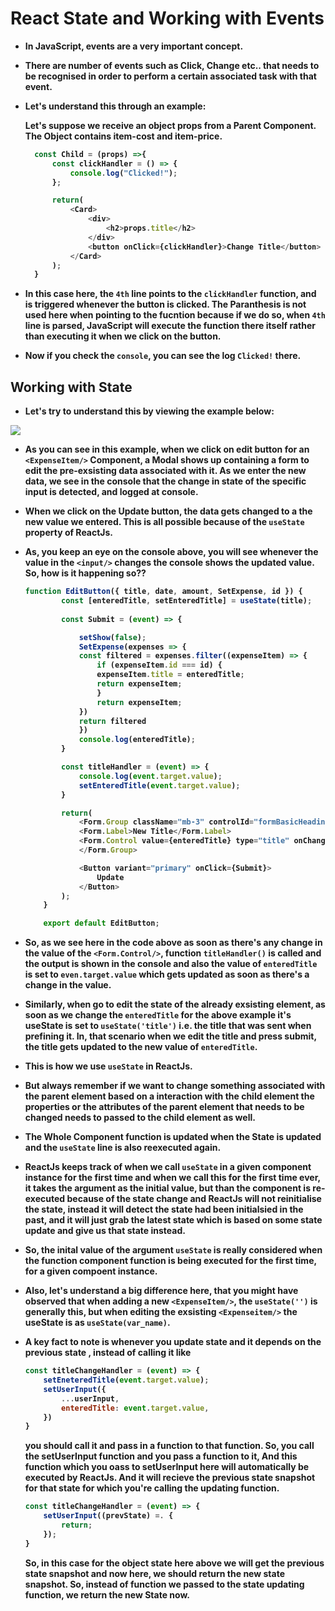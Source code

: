 <p align="justify">
<strong>

# React State and Working with Events

- In JavaScript, events are a very important concept.
- There are number of events such as Click, Change etc.. that needs to be recognised in order to perform a certain associated task with that event.
- Let's understand this through an example:

  Let's suppose we receive an object props from a Parent Component. The Object contains item-cost and item-price.

  ```JavaScript
    const Child = (props) =>{
        const clickHandler = () => {
            console.log("Clicked!");
        };

        return(
            <Card>
                <div>
                    <h2>props.title</h2>
                </div>
                <button onClick={clickHandler}>Change Title</button>
            </Card>
        );
    }
  ```

- In this case here, the `4th` line points to the `clickHandler` function, and is triggered whenever the button is clicked. The Paranthesis is not used here when pointing to the fucntion because if we do so, when `4th` line is parsed, JavaScript will execute the function there itself rather than executing it when we click on the button.

- Now if you check the `console`, you can see the log `Clicked!` there.

## Working with State

- Let's try to understand this by viewing the example below:

![](imgs/Screen%20Recording%202023-02-17%20at%205.27.31%20AM.gif)

- As you can see in this example, when we click on edit button for an `<ExpenseItem/>` Component, a Modal shows up containing a form to edit the pre-exsisting data associated with it. As we enter the new data, we see in the console that the change in state of the specific input is detected, and logged at console.
  
- When we click on the Update button, the data gets changed to a the new value we entered. This is all possible because of the `useState` property of ReactJs.

- As, you keep an eye on the console above, you will see whenever the value in the `<input/>` changes the console shows the updated value. So, how is it happening so??

    ```javascript
    function EditButton({ title, date, amount, SetExpense, id }) {
            const [enteredTitle, setEnteredTitle] = useState(title);
            
            const Submit = (event) => {

                setShow(false);
                SetExpense(expenses => {
                const filtered = expenses.filter((expenseItem) => {
                    if (expenseItem.id === id) {
                    expenseItem.title = enteredTitle;
                    return expenseItem;
                    }
                    return expenseItem;
                })
                return filtered
                })
                console.log(enteredTitle);
            }

            const titleHandler = (event) => {
                console.log(event.target.value);
                setEnteredTitle(event.target.value);
            }

            return(
                <Form.Group className="mb-3" controlId="formBasicHeading">
                <Form.Label>New Title</Form.Label>
                <Form.Control value={enteredTitle} type="title" onChange={titleHandler} placeholder={title} />
                </Form.Group>

                <Button variant="primary" onClick={Submit}>
                    Update
                </Button>
            );
        }

        export default EditButton;
    ```

- So, as we see here in the code above as soon as there's any change in the value of the `<Form.Control/>`, function `titleHandler()` is called and the output is shown in the console and also the value of `enteredTitle` is set to `even.target.value` which gets updated as soon as there's a change in the value.

- Similarly, when go to edit the state of the already exsisting element, as soon as we change the `enteredTitle` for the above example it's useState is set to `useState('title')` i.e. the title that was sent when prefining it. In, that scenario when we edit the title and press submit, the title gets updated to the new value of `enteredTitle`.

- This is how we use `useState` in ReactJs.

- But always remember if we want to change something associated with the parent element based on a interaction with the child element the properties or the attributes of the parent element that needs to be changed needs to passed to the child element as well.

- The Whole Component function is updated when the State is updated and the `useState` line is also reexecuted again.

- ReactJs keeps track of when we call `useState` in a given component instance for the first time and when we call this for the first time ever, it takes the argument as the initial value, but than the component is re-executed because of the state change and ReactJs will not reinitialise the state, instead it will detect the state had been initialsied in the past, and it will just grab the latest state which is based on some state update and give us that state instead.

- So, the inital value of the argument `useState` is really considered when the function component function is being executed for the first time, for a given compoent instance.

- Also, let's understand a big difference here, that you might have observed that when adding a new `<ExpenseItem/>`, the `useState('')` is generally this, but when editing the exsisting `<Expenseitem/>` the useState is as `useState(var_name)`.

- A key fact to note is whenever you update state and it depends on the previous state , instead of calling it like 

    ```javascript
    const titleChangeHandler = (event) => {
        setEneteredTitle(event.target.value);
        setUserInput({
            ...userInput,
            enteredTitle: event.target.value,
        })
    }
    ```

    you should call it and pass in a function to that function. So, you call the setUserInput function and you pass a function to it, And this function which you oass to setUserInput here will automatically be executed by ReactJs. And it will recieve the previous state snapshot for that state for which you're calling the updating function.

    ```javascript
    const titleChangeHandler = (event) => {
        setUserInput((prevState) =. {
            return;
        });
    }
    ```

    So, in this case for the object state here above we will get the previous state snapshot and now here, we should return the new state snapshot. So, instead of function we passed  to the state updating function, we return the new State now.

</strong>
</p>
